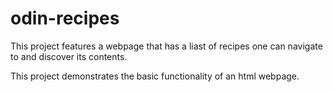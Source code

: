 # odin-recipes
This project features a webpage that has a liast of recipes one can navigate to and discover its contents. 

This project demonstrates the basic functionality of an html webpage. 

